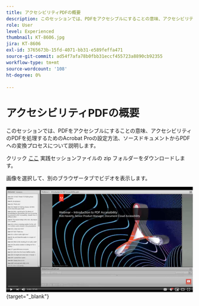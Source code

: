 ```yaml
---
title: アクセシビリティPDFの概要
description: このセッションでは、PDFをアクセシブルにすることの意味、アクセシビリティのPDFを操作するためのAcrobat Proの設定方法、ソースドキュメントからPDFへの変換プロセスについて説明します
role: User
level: Experienced
thumbnail: KT-8606.jpg
jira: KT-8606
exl-id: 3765673b-15fd-4071-bb31-e589feffa471
source-git-commit: ad54f7afa78b0fbb31eccf455723a8890cb92355
workflow-type: tm+mt
source-wordcount: '108'
ht-degree: 0%

---
```


# アクセシビリティPDFの概要

このセッションでは、PDFをアクセシブルにすることの意味、アクセシビリティのPDFを処理するためのAcrobat Proの設定方法、ソースドキュメントからPDFへの変換プロセスについて説明します。

クリック [ここ](../assets/accessibilitysession1.zip) 実践セッションファイルの zip フォルダーをダウンロードします。

画像を選択して、別のブラウザータブでビデオを表示します。

[![セッション 1 のビデオ](../assets/Accessibilitysession1_YT.png)](https://www.youtube.com/embed/DaadHIWHgzU){target="_blank"}
